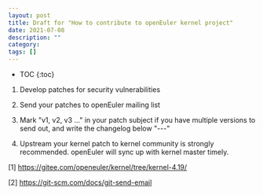```yaml
---
layout: post
title: Draft for "How to contribute to openEuler kernel project"
date: 2021-07-08
description: ""
category: 
tags: []
---
```

* TOC
{:toc}

1. Develop patches for security vulnerabilities

2. Send your patches to openEuler mailing list

3. Mark "v1, v2, v3 ..." in your patch subject if you have multiple versions
   to send out, and write the changelog below "---"

4. Upstream your kernel patch to kernel community is strongly recommended.
   openEuler will sync up with kernel master timely.


[1] https://gitee.com/openeuler/kernel/tree/kernel-4.19/

[2] https://git-scm.com/docs/git-send-email
